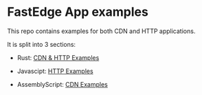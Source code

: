 # FastEdge App examples

This repo contains examples for both CDN and HTTP applications.

It is split into 3 sections:

- Rust: [CDN & HTTP Examples](./rust/README.md)

- Javascipt:
  [HTTP Examples](./javascript/README.md)

- AssemblyScript:
  [CDN Examples](./assemblyscript/README.md)
